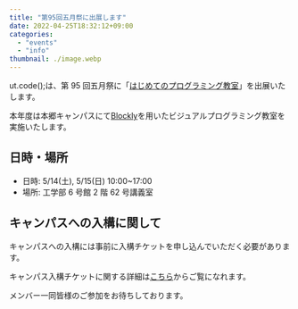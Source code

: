 ```yaml
---
title: "第95回五月祭に出展します"
date: 2022-04-25T18:32:12+09:00
categories:
  - "events"
  - "info"
thumbnail: ./image.webp
---
```


ut.code();は、第 95 回五月祭に「[はじめてのプログラミング教室](http://gogatsusai.jp/95/visitor/campus/kikaku/325)」を出展いたします。

本年度は本郷キャンパスにて[Blockly](https://developers.google.com/blockly)を用いたビジュアルプログラミング教室を実施いたします。

## 日時・場所

- 日時: 5/14(土), 5/15(日) 10:00~17:00
- 場所: 工学部 6 号館 2 階 62 号講義室

## キャンパスへの入構に関して

キャンパスへの入構には事前に入構チケットを申し込んでいただく必要があります。

キャンパス入構チケットに関する詳細は[こちら](https://gogatsusai.jp/95/visitor/entry)からご覧になれます。

メンバー一同皆様のご参加をお待ちしております。

